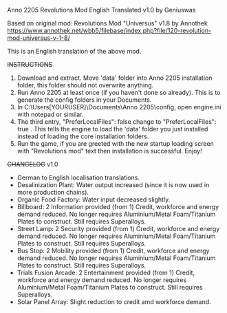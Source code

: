 Anno 2205
Revolutions Mod English Translated v1.0 by Geniuswas

Based on original mod:
Revolutions Mod "Universus" v1.8 by Annothek
https://www.annothek.net/wbb5/filebase/index.php?file/120-revolution-mod-universus-v-1-8/

This is an English translation of the above mod.

~~INSTRUCTIONS~~
1. Download and extract. Move 'data' folder into Anno 2205 installation folder, this folder should not overwrite anything.
2. Run Anno 2205 at least once (if you haven't done so already). This is to generate the config folders in your Documents.
3. In C:\Users\[YOURUSER]\Documents\Anno 2205\config, open engine.ini with notepad or similar.
4. The third entry,  "PreferLocalFiles": false   change to "PreferLocalFiles": true . This tells the engine to load the 'data' folder you just installed instead of loading the core installation folders.
5. Run the game, if you are greeted with the new startup loading screen with "Revolutions mod" text then installation is successful. Enjoy!

~~CHANGELOG~~
v1.0
- German to English localisation translations.
- Desalinization Plant: Water output increased (since it is now used in more production chains).
- Organic Food Factory: Water input decreased slightly.
- Billboard: 			2 Information provided (from 1)
						Credit, workforce and energy demand reduced.
						No longer requires Aluminium/Metal Foam/Titanium Plates to construct. Still requires Superalloys.
- Street Lamp:			2 Security provided (from 1)
						Credit, workforce and energy demand reduced.
						No longer requires Aluminium/Metal Foam/Titanium Plates to construct. Still requires Superalloys.
- Bus Stop: 			2 Mobility provided (from 1)
						Credit, workforce and energy demand reduced.
						No longer requires Aluminium/Metal Foam/Titanium Plates to construct. Still requires Superalloys.
- Trials Fusion Arcade: 2 Entertainment provided (from 1)
						Credit, workforce and energy demand reduced.
						No longer requires Aluminium/Metal Foam/Titanium Plates to construct. Still requires Superalloys.
- Solar Panel Array:    Slight reduction to credit amd workforce demand.

